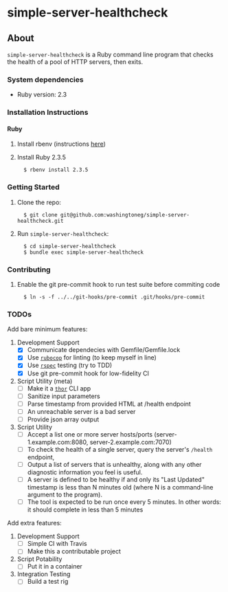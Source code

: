 simple-server-healthcheck
=========================

## About

`simple-server-healthcheck` is a Ruby command line program that checks the health of a pool of HTTP servers, then exits.


### System dependencies

  * Ruby version: 2.3

### Installation Instructions

#### Ruby

  1. Install rbenv (instructions [here](https://github.com/rbenv/rbenv#installation))

  1. Install Ruby 2.3.5

      ```
        $ rbenv install 2.3.5
      ```

### Getting Started

  1. Clone the repo:

      ```
        $ git clone git@github.com:washingtoneg/simple-server-healthcheck.git
      ```

  1. Run `simple-server-healthcheck`:

      ```
        $ cd simple-server-healthcheck
        $ bundle exec simple-server-healthcheck
      ```

### Contributing

  1. Enable the git pre-commit hook to run test suite before commiting code

      ```
        $ ln -s -f ../../git-hooks/pre-commit .git/hooks/pre-commit
      ```

### TODOs

Add bare minimum features:
  1. Development Support
      - [X] Communicate dependecies with Gemfile/Gemfile.lock
      - [X] Use [`rubocop`](https://github.com/bbatsov/rubocop) for linting (to keep myself in line)
      - [X] Use [`rspec`](https://github.com/rspec/rspec) testing (try to TDD)
      - [X] Use git pre-commit hook for low-fidelity CI
  1. Script Utility (meta)
      - [ ] Make it a [`thor`](https://github.com/erikhuda/thor) CLI app
      - [ ] Sanitize input parameters
      - [ ] Parse timestamp from provided HTML at /health endpoint
      - [ ] An unreachable server is a bad server
      - [ ] Provide json array output
  1. Script Utility
      - [ ] Accept a list one or more server hosts/ports (server-1.example.com:8080, server-2.example.com:7070)
      - [ ] To check the health of a single server, query the server's `/health` endpoint,
      - [ ] Output a list of servers that is unhealthy, along with any other diagnostic information you feel is useful.
      - [ ] A server is defined to be healthy if and only its "Last Updated" timestamp is less than N minutes old (where N is a command-line argument to the program).
      - [ ] The tool is expected to be run once every 5 minutes. In other words: it should complete in less than 5 minutes

Add extra features:
  1. Development Support
      - [ ] Simple CI with Travis
      - [ ] Make this a contributable project
  1. Script Potability
      - [ ] Put it in a container
  1. Integration Testing
      - [ ] Build a test rig
